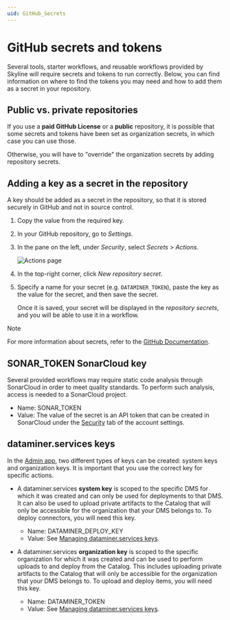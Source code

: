 ```yaml
---
uid: GitHub_Secrets
---
```


# GitHub secrets and tokens

Several tools, starter workflows, and reusable workflows provided by Skyline will require secrets and tokens to run correctly. Below, you can find information on where to find the tokens you may need and how to add them as a secret in your repository.

## Public vs. private repositories

If you use a **paid GitHub License** or a **public** repository, it is possible that some secrets and tokens have been set as organization secrets, in which case you can use those.

Otherwise, you will have to "override" the organization secrets by adding repository secrets.

## Adding a key as a secret in the repository

A key should be added as a secret in the repository, so that it is stored securely in GitHub and not in source control.

1. Copy the value from the required key.

1. In your GitHub repository, go to *Settings*.

1. In the pane on the left, under *Security*, select *Secrets* > *Actions*.

   ![Actions page](~/develop/images/GitHub_settings_secrets.png)

1. In the top-right corner, click *New repository secret*.

1. Specify a name for your secret (e.g. `DATAMINER_TOKEN`), paste the key as the value for the secret, and then save the secret.

   Once it is saved, your secret will be displayed in the *repository secrets*, and you will be able to use it in a workflow.

> [!NOTE]
> For more information about secrets, refer to the [GitHub Documentation](https://docs.github.com/en/actions/security-guides/encrypted-secrets).

## SONAR_TOKEN SonarCloud key

Several provided workflows may require static code analysis through SonarCloud in order to meet quality standards. To perform such analysis, access is needed to a SonarCloud project.

- Name: SONAR_TOKEN
- Value: The value of the secret is an API token that can be created in SonarCloud under the [Security](https://sonarcloud.io/account/security) tab of the account settings.

## dataminer.services keys

In the [Admin app](xref:About_the_Admin_app), two different types of keys can be created: system keys and organization keys. It is important that you use the correct key for specific actions.

- A dataminer.services **system key** is scoped to the specific DMS for which it was created and can only be used for deployments to that DMS. It can also be used to upload private artifacts to the Catalog that will only be accessible for the organization that your DMS belongs to. To deploy connectors, you will need this key.

  - Name: DATAMINER_DEPLOY_KEY
  - Value: See [Managing dataminer.services keys](xref:Managing_dataminer_services_keys).

- A dataminer.services **organization key** is scoped to the specific organization for which it was created and can  be used to perform uploads to and deploy from the Catalog. This includes uploading private artifacts to the Catalog that will only be accessible for the organization that your DMS belongs to. To upload and deploy items, you will need this key.

  - Name: DATAMINER_TOKEN
  - Value: See [Managing dataminer.services keys](xref:Managing_dataminer_services_keys).
